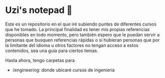 # Uzi's notepad 📝
Este es un repositorio en el que iré subiendo puntes de diferentes cursos que he tomado. La principal finalidad es tener mis propias referencias disponibles en todo momento, pero también espero que le puedan servir a personas que busquen referencias rápidas o si hubieran personas que por la limitante del idioma u otros factores no tengan acceso a estos contenidos, sea una guía para ciertos temas.

Hasta ahora, tengo carpetas para
* /engineering: donde ubicaré cursos de ingeniería 